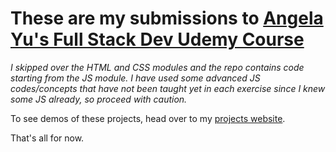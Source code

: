 # These are my submissions to [Angela Yu's Full Stack Dev Udemy Course](https://www.udemy.com/course/the-complete-web-development-bootcamp)
*I skipped over the HTML and CSS modules and the repo contains code starting from the JS module.
I have used some advanced JS codes/concepts that have not been taught yet in each exercise since I knew some JS already, so proceed with caution.*

To see demos of these projects, head over to my [projects website](https://malindus-projects.web.app/).

That's all for now.
